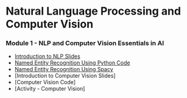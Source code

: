 # Natural Language Processing and Computer Vision 

### Module 1 - NLP and Computer Vision Essentials in AI 

- [Introduction to NLP Slides](../Slides/NLPAndComputerVision/intro-nlp.key)
- [Named Entity Recognition Using Python Code]() 
- [Named Entity Recognition Using Spacy](resources/named-entity-recognition-spacy.md)
- [Introduction to Computer Vision Slides]
- [Computer Vision Code]
- [Activity - Computer Vision]